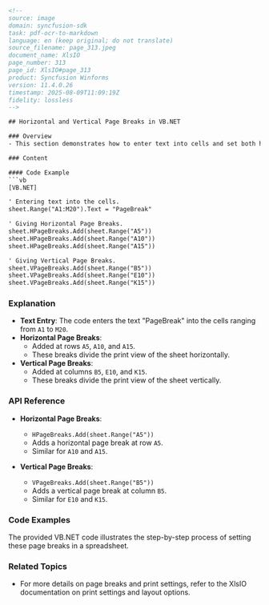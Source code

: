 ```html
<!-- 
source: image
domain: syncfusion-sdk
task: pdf-ocr-to-markdown
language: en (keep original; do not translate)
source_filename: page_313.jpeg
document_name: XlsIO
page_number: 313
page_id: XlsIO#page_313
product: Syncfusion Winforms
version: 11.4.0.26
timestamp: 2025-08-09T11:09:19Z
fidelity: lossless
-->

## Horizontal and Vertical Page Breaks in VB.NET

### Overview
- This section demonstrates how to enter text into cells and set both horizontal and vertical page breaks using VB.NET code.

### Content

#### Code Example
```vb
[VB.NET]

' Entering text into the cells.
sheet.Range("A1:M20").Text = "PageBreak"

' Giving Horizontal Page Breaks.
sheet.HPageBreaks.Add(sheet.Range("A5"))
sheet.HPageBreaks.Add(sheet.Range("A10"))
sheet.HPageBreaks.Add(sheet.Range("A15"))

' Giving Vertical Page Breaks.
sheet.VPageBreaks.Add(sheet.Range("B5"))
sheet.VPageBreaks.Add(sheet.Range("E10"))
sheet.VPageBreaks.Add(sheet.Range("K15"))
```

### Explanation
- **Text Entry**: The code enters the text "PageBreak" into the cells ranging from `A1` to `M20`.
- **Horizontal Page Breaks**:
  - Added at rows `A5`, `A10`, and `A15`.
  - These breaks divide the print view of the sheet horizontally.
- **Vertical Page Breaks**:
  - Added at columns `B5`, `E10`, and `K15`.
  - These breaks divide the print view of the sheet vertically.

### API Reference
- **Horizontal Page Breaks**:
  - `HPageBreaks.Add(sheet.Range("A5"))`
  - Adds a horizontal page break at row `A5`.
  - Similar for `A10` and `A15`.

- **Vertical Page Breaks**:
  - `VPageBreaks.Add(sheet.Range("B5"))`
  - Adds a vertical page break at column `B5`.
  - Similar for `E10` and `K15`.

### Code Examples
The provided VB.NET code illustrates the step-by-step process of setting these page breaks in a spreadsheet.

### Related Topics
- For more details on page breaks and print settings, refer to the XlsIO documentation on print settings and layout options.

<!-- tags: [XlsIO, page breaks, VB.NET, horizontal, vertical, print layout, Syncfusion Winforms] keywords: [page breaks, horizontal page breaks, vertical page breaks, VB.NET code, xlsio, print settings, sheet page breaks] -->
```